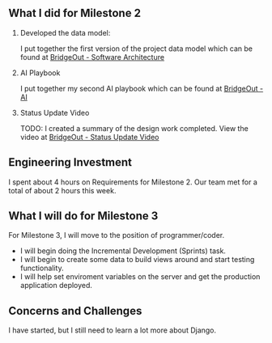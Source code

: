 
## What I did for Milestone 2

1. Developed the data model:
 
	I put together the first version of the project data model which can be found at [BridgeOut - Software Architecture](Architecture.md)

2. AI Playbook
 
	I put together my second AI playbook which can be found at [BridgeOut - AI](AI.md)

3. Status Update Video
    
	TODO: I created a summary of the design work completed. View the video at [BridgeOut - Status Update Video]()

## Engineering Investment

I spent about 4 hours on Requirements for Milestone 2.
Our team met for a total of about 2 hours this week.

## What I will do for Milestone 3

For Milestone 3, I will move to the position of programmer/coder.

* I will begin doing the Incremental Development (Sprints) task.
* I will begin to create some data to build views around and start testing functionality.
* I will help set enviroment variables on the server and get the production application deployed.

## Concerns and Challenges

I have started, but I still need to learn a lot more about Django.